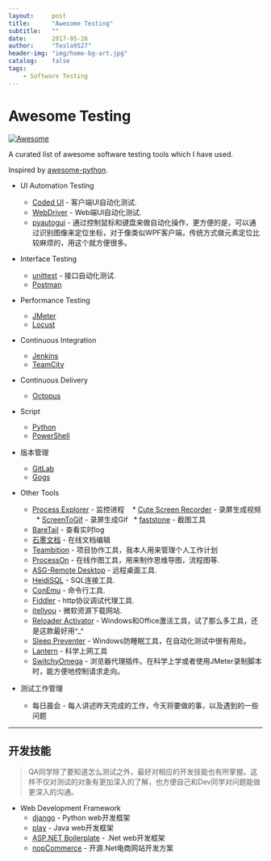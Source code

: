 ```yaml
---
layout:     post
title:      "Awesome Testing"
subtitle:   ""
date:       2017-05-26
author:     "Tesla9527"
header-img: "img/home-bg-art.jpg"
catalog:    false
tags:
    - Software Testing
---
```

# Awesome Testing 
[![Awesome](https://cdn.rawgit.com/sindresorhus/awesome/d7305f38d29fed78fa85652e3a63e154dd8e8829/media/badge.svg)](https://github.com/sindresorhus/awesome)

A curated list of awesome software testing tools which I have used.

Inspired by [awesome-python](https://github.com/vinta/awesome-python).

* UI Automation Testing
    * [Coded UI](https://msdn.microsoft.com/en-us/library/dd286726.aspx) - 客户端UI自动化测试.
    * [WebDriver](http://www.seleniumhq.org/projects/webdriver/) - Web端UI自动化测试.
    * [pyautogui](https://pyautogui.readthedocs.io/en/latest/) - 通过控制鼠标和键盘来做自动化操作，更方便的是，可以通过识别图像来定位坐标，对于像类似WPF客户端，传统方式做元素定位比较麻烦的，用这个就方便很多。
    	
* Interface Testing
    * [unittest](https://docs.python.org/2/library/unittest.html) - 接口自动化测试.
    * [Postman](https://www.getpostman.com/)
	
* Performance Testing
    * [JMeter](http://jmeter.apache.org/)
    * [Locust](http://locust.io/)
		
* Continuous Integration
    * [Jenkins](https://jenkins.io/)
    * [TeamCity](https://www.jetbrains.com/teamcity/)
	
* Continuous Delivery
    * [Octopus](https://octopus.com/)
	
* Script
    * [Python](https://www.python.org/)
    * [PowerShell](https://en.wikipedia.org/wiki/PowerShell)
	
* 版本管理
    * [GitLab](https://about.gitlab.com/)
    * [Gogs](https://gogs.io/)
	
* Other Tools
    * [Process Explorer](https://technet.microsoft.com/en-us/sysinternals/processexplorer.aspx) - 监控进程
    * [Cute Screen Recorder](http://www.videotool.net/screen-recorder-free-version.htm) - 录屏生成视频
    * [ScreenToGif](http://www.screentogif.com/) - 录屏生成Gif
    * [faststone](http://www.faststone.org/) - 截图工具	
    * [BareTail](https://www.baremetalsoft.com/baretail/) - 查看实时log
    * [石墨文档](https://shimo.im) - 在线文档编辑
    * [Teambition](https://www.teambition.com) - 项目协作工具，我本人用来管理个人工作计划
    * [ProcessOn](https://www.processon.com/) - 在线作图工具，用来制作思维导图，流程图等.
    * [ASG-Remote Desktop](http://www.visionapp.com/germany/solutions/asg-remote-desktop.html) - 远程桌面工具.
    * [HeidiSQL](https://www.heidisql.com/) - SQL连接工具.	
    * [ConEmu](https://conemu.github.io/) - 命令行工具.	
    * [Fiddler](http://www.telerik.com/fiddler) - http协议调试代理工具.	
    * [itellyou](http://msdn.itellyou.cn/) - 微软资源下载网站.	
    * [Reloader Activator](http://windowsactivators.com/re-loader/) - Windows和Office激活工具，试了那么多工具，还是这款最好用^_^	
    * [Sleep Preventer](http://download.cnet.com/Sleep-Preventer/3000-2094_4-75811007.html) - Windows防睡眠工具，在自动化测试中很有用处。	
    * [Lantern](https://github.com/getlantern/lantern) - 科学上网工具	
    * [SwitchyOmega](https://github.com/FelisCatus/SwitchyOmega) - 浏览器代理插件。在科学上学或者使用JMeter录制脚本时，能方便地控制请求走向。	
	
* 测试工作管理
    * 每日晨会 - 每人讲述昨天完成的工作，今天将要做的事，以及遇到的一些问题

---
	
## 开发技能
>QA同学除了要知道怎么测试之外，最好对相应的开发技能也有所掌握。这样不仅对测试的对象有更加深入的了解，也方便自己和Dev同学对问题能做更深入的沟通。

* Web Development Framework
    * [django](https://www.djangoproject.com/) - Python web开发框架
    * [play](https://www.playframework.com/) - Java web开发框架
    * [ASP.NET Boilerplate](https://www.aspnetboilerplate.com/) - .Net web开发框架
    * [nopCommerce](http://www.nopcommerce.com/) - 开源.Net电商网站开发方案
	
	
